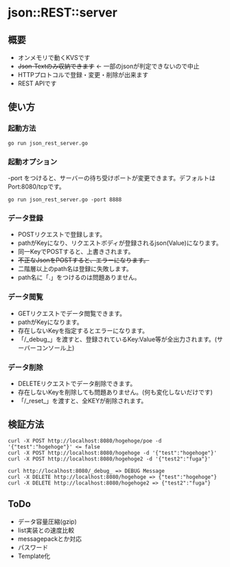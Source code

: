 # json::REST::server

## 概要

* オンメモリで動くKVSです
* ~~Json-Textのみ収納できます~~ ← 一部のjsonが判定できないので中止
* HTTPプロトコルで登録・変更・削除が出来ます
* REST APIです


## 使い方

### 起動方法

```
go run json_rest_server.go

```


### 起動オプション
-port をつけると、サーバーの待ち受けポートが変更できます。デフォルトはPort:8080/tcpです。

```
go run json_rest_server.go -port 8888
```


### データ登録
* POSTリクエストで登録します。
* pathがKeyになり、リクエストボディが登録されるjson(Value)になります。
* 同一KeyでPOSTすると、上書きされます。
* ~~不正なJsonをPOSTすると、エラーになります。~~
* 二階層以上のpath名は登録に失敗します。
* path名に「.」をつけるのは問題ありません。


### データ閲覧
* GETリクエストでデータ閲覧できます。
* pathがKeyになります。
* 存在しないKeyを指定するとエラーになります。
* 「/\_debug\_」を渡すと、登録されているKey:Value等が全出力されます。(サーバーコンソール上)


### データ削除
* DELETEリクエストでデータ削除できます。
* 存在しないKeyを削除しても問題ありません。(何も変化しないだけです)
* 「/\_reset\_」を渡すと、全KEYが削除されます。

## 検証方法
```
curl -X POST http://localhost:8080/hogehoge/poe -d '{"test":"hogehoge"}' <= false
curl -X POST http://localhost:8080/hogehoge -d '{"test":"hogehoge"}'
curl -X POST http://localhost:8080/hogehoge2 -d '{"test2":"fuga"}'

curl http://localhost:8080/_debug_ => DEBUG Message 
curl -X DELETE http://localhost:8080/hogehoge => {"test":"hogehoge"}
curl -X DELETE http://localhost:8080/hogehoge2 => {"test2":"fuga"}
```

## ToDo

* データ容量圧縮(gzip)
* list実装との速度比較
* messagepackとか対応
* パスワード
* Template化
